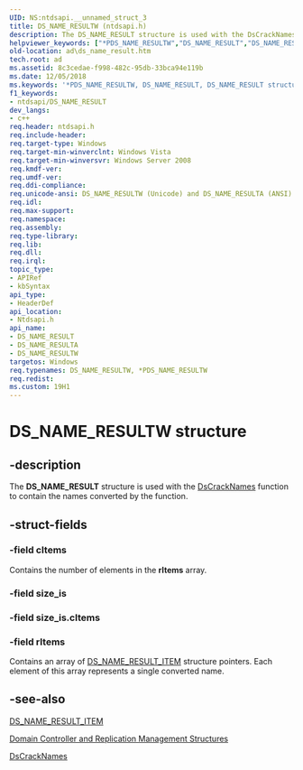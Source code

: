 ```yaml
---
UID: NS:ntdsapi.__unnamed_struct_3
title: DS_NAME_RESULTW (ntdsapi.h)
description: The DS_NAME_RESULT structure is used with the DsCrackNames function to contain the names converted by the function.
helpviewer_keywords: ["*PDS_NAME_RESULTW","DS_NAME_RESULT","DS_NAME_RESULT structure [Active Directory]","DS_NAME_RESULTA","DS_NAME_RESULTW","PDS_NAME_RESULT","PDS_NAME_RESULT structure pointer [Active Directory]","_glines_ds_name_result","ad.ds__name__result","ad.ds_name_result","ntdsapi/DS_NAME_RESULT","ntdsapi/DS_NAME_RESULTA","ntdsapi/DS_NAME_RESULTW","ntdsapi/PDS_NAME_RESULT"]
old-location: ad\ds_name_result.htm
tech.root: ad
ms.assetid: 8c3cedae-f998-482c-95db-33bca94e119b
ms.date: 12/05/2018
ms.keywords: '*PDS_NAME_RESULTW, DS_NAME_RESULT, DS_NAME_RESULT structure [Active Directory], DS_NAME_RESULTA, DS_NAME_RESULTW, PDS_NAME_RESULT, PDS_NAME_RESULT structure pointer [Active Directory], _glines_ds_name_result, ad.ds__name__result, ad.ds_name_result, ntdsapi/DS_NAME_RESULT, ntdsapi/DS_NAME_RESULTA, ntdsapi/DS_NAME_RESULTW, ntdsapi/PDS_NAME_RESULT'
f1_keywords:
- ntdsapi/DS_NAME_RESULT
dev_langs:
- c++
req.header: ntdsapi.h
req.include-header: 
req.target-type: Windows
req.target-min-winverclnt: Windows Vista
req.target-min-winversvr: Windows Server 2008
req.kmdf-ver: 
req.umdf-ver: 
req.ddi-compliance: 
req.unicode-ansi: DS_NAME_RESULTW (Unicode) and DS_NAME_RESULTA (ANSI)
req.idl: 
req.max-support: 
req.namespace: 
req.assembly: 
req.type-library: 
req.lib: 
req.dll: 
req.irql: 
topic_type:
- APIRef
- kbSyntax
api_type:
- HeaderDef
api_location:
- Ntdsapi.h
api_name:
- DS_NAME_RESULT
- DS_NAME_RESULTA
- DS_NAME_RESULTW
targetos: Windows
req.typenames: DS_NAME_RESULTW, *PDS_NAME_RESULTW
req.redist: 
ms.custom: 19H1
---
```


# DS_NAME_RESULTW structure


## -description


The <b>DS_NAME_RESULT</b> structure is used with the <a href="https://docs.microsoft.com/windows/desktop/api/ntdsapi/nf-ntdsapi-dscracknamesa">DsCrackNames</a> function to contain the  names converted by the function.


## -struct-fields




### -field cItems

Contains the number of elements in the <b>rItems</b> array.


### -field size_is

 


### -field size_is.cItems

 


### -field rItems

Contains an array of <a href="https://docs.microsoft.com/windows/desktop/api/ntdsapi/ns-ntdsapi-ds_name_result_itema">DS_NAME_RESULT_ITEM</a> structure pointers. Each element of this array represents a single converted name.


## -see-also




<a href="https://docs.microsoft.com/windows/desktop/api/ntdsapi/ns-ntdsapi-ds_name_result_itema">DS_NAME_RESULT_ITEM</a>



<a href="https://docs.microsoft.com/windows/desktop/AD/domain-controller-and-replication-management-structures">Domain Controller and Replication Management Structures</a>



<a href="https://docs.microsoft.com/windows/desktop/api/ntdsapi/nf-ntdsapi-dscracknamesa">DsCrackNames</a>
 

 

